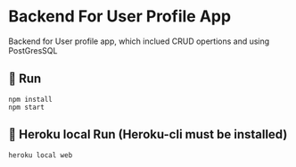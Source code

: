 # Backend For User Profile App

Backend for User profile app, which inclued CRUD opertions and using PostGresSQL

## 🚀 Run

```
npm install
npm start
```

## 🚀 Heroku local Run (Heroku-cli must be installed)

```
heroku local web
```
